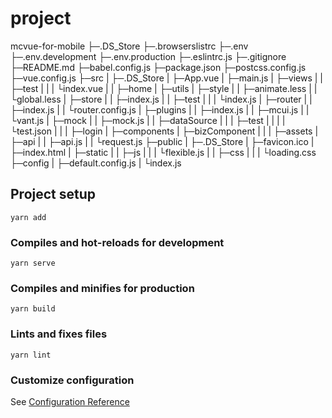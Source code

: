 # project

mcvue-for-mobile
├─.DS_Store
├─.browserslistrc
├─.env
├─.env.development
├─.env.production
├─.eslintrc.js
├─.gitignore
├─README.md
├─babel.config.js
├─package.json
├─postcss.config.js
├─vue.config.js
├─src
|  ├─.DS_Store
|  ├─App.vue
|  ├─main.js
|  ├─views
|  |   ├─test
|  |   |  └index.vue
|  |   ├─home
|  ├─utils
|  ├─style
|  |   ├─animate.less
|  |   └global.less
|  ├─store
|  |   ├─index.js
|  |   ├─test
|  |   |  └index.js
|  ├─router
|  |   ├─index.js
|  |   └router.config.js
|  ├─plugins
|  |    ├─index.js
|  |    ├─mcui.js
|  |    └vant.js
|  ├─mock
|  |  ├─mock.js
|  |  ├─dataSource
|  |  |     ├─test
|  |  |     |  └test.json
|  |  |     ├─login
|  ├─components
|  ├─bizComponent
|  |
|  ├─assets
|  ├─api
|  |  ├─api.js
|  |  └request.js
├─public
|   ├─.DS_Store
|   ├─favicon.ico
|   ├─index.html
|   ├─static
|   |   ├─js
|   |   | └flexible.js
|   |   ├─css
|   |   |  └loading.css
├─config
|   ├─default.config.js
|   └index.js
## Project setup
```
yarn add
```

### Compiles and hot-reloads for development
```
yarn serve
```

### Compiles and minifies for production
```
yarn build
```

### Lints and fixes files
```
yarn lint
```

### Customize configuration
See [Configuration Reference](https://cli.vuejs.org/config/)